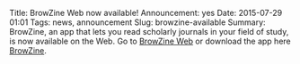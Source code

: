 Title: BrowZine Web now available!
Announcement: yes
Date: 2015-07-29 01:01 
Tags: news, announcement 
Slug: browzine-available
Summary: BrowZine, an app that lets you read scholarly journals in your field of study, is now available on the Web. Go to [BrowZine Web](http://www.browzine.com/libraries/431) or download the app here [BrowZine](http://www.browzine.com/libraries/431).